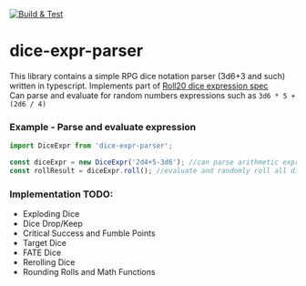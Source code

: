 [![Build & Test](https://github.com/myarichuk/dice-parser/actions/workflows/build-and-test.yml/badge.svg?branch=main)](https://github.com/myarichuk/dice-parser/actions/workflows/build-and-test.yml)
# dice-expr-parser
This library contains a simple RPG dice notation parser (3d6+3 and such) written in typescript. Implements part of [Roll20 dice expression spec](https://help.roll20.net/hc/en-us/articles/360037773133-Dice-Reference)  
Can parse and evaluate for random numbers expressions such as ``3d6 * 5 + (2d6 / 4)``

### Example - Parse and evaluate expression
```typescript
import DiceExpr from 'dice-expr-parser';

const diceExpr = new DiceExpr('2d4+5-3d6'); //can parse arithmetic expressions
const rollResult = diceExpr.roll(); //evaluate and randomly roll all dice subexpressions
```
### Implementation TODO:
* Exploding Dice
* Dice Drop/Keep
* Critical Success and Fumble Points
* Target Dice
* FATE Dice
* Rerolling Dice
* Rounding Rolls and Math Functions


